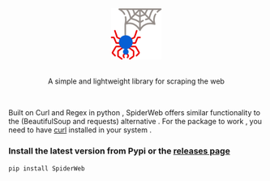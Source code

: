 <div align="center">
<img src="SpiderWeb.png" height=20% width=20%>
</div>
<br>
<div align="center">
<p>A simple and lightweight library for scraping the web</p>
</div>
<br>
<p>Built on Curl and Regex in python , SpiderWeb offers similar functionality to the (BeautifulSoup and requests) alternative . For the package to work , you need to have <a href="https://help.ubidots.com/en/articles/2165289-learn-how-to-install-run-curl-on-windows-macosx-linux">curl</a> installed in your system . </p>

### Install the latest version from Pypi or the <a href="https://github.com/query-lang/SpiderWeb/releases/tag/SpiderWeb">releases page</a> 
```shell
pip install SpiderWeb
```
